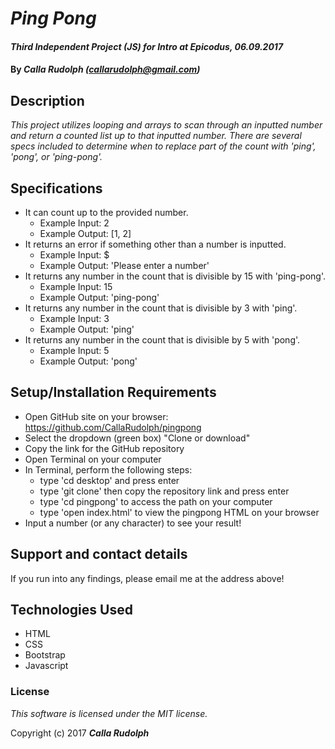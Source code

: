# _Ping Pong_

#### _Third Independent Project (JS) for Intro at Epicodus, 06.09.2017_

#### By _**Calla Rudolph (<callarudolph@gmail.com>)**_

## Description

_This project utilizes looping and arrays to scan through an inputted number and return a counted list up to that inputted number. There are several specs included to determine when to replace part of the count with 'ping', 'pong', or 'ping-pong'._

## Specifications

* It can count up to the provided number.
  * Example Input: 2
  * Example Output: [1, 2]
* It returns an error if something other than a number is inputted.
  * Example Input: $
  * Example Output: 'Please enter a number'
* It returns any number in the count that is divisible by 15 with 'ping-pong'.
  * Example Input: 15
  * Example Output: 'ping-pong'
* It returns any number in the count that is divisible by 3 with 'ping'.
  * Example Input: 3
  * Example Output: 'ping'
* It returns any number in the count that is divisible by 5 with 'pong'.
  * Example Input: 5
  * Example Output: 'pong'

## Setup/Installation Requirements

* Open GitHub site on your browser: https://github.com/CallaRudolph/pingpong
* Select the dropdown (green box) "Clone or download"
* Copy the link for the GitHub repository
* Open Terminal on your computer
* In Terminal, perform the following steps:
  * type 'cd desktop' and press enter
  * type 'git clone' then copy the repository link and press enter
  * type 'cd pingpong' to access the path on your computer
  * type 'open index.html' to view the pingpong HTML on your browser
* Input a number (or any character) to see your result!

## Support and contact details

If you run into any findings, please email me at the address above!

## Technologies Used

* HTML
* CSS
* Bootstrap
* Javascript

### License

_This software is licensed under the MIT license._

Copyright (c) 2017 **_Calla Rudolph_**
